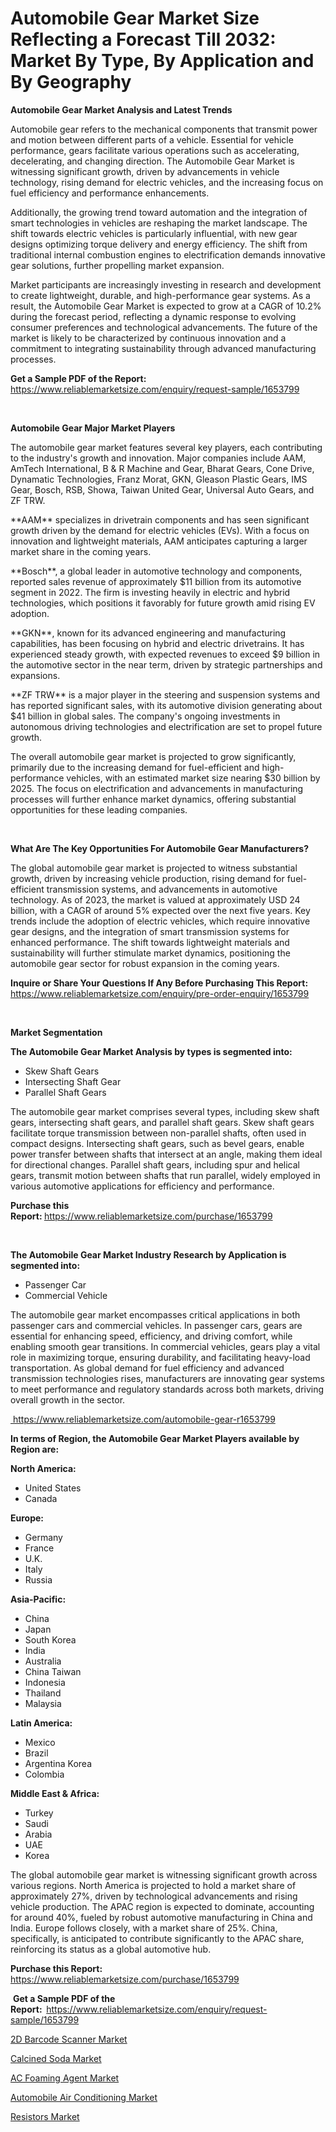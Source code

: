 <p><h1>Automobile Gear Market Size Reflecting a Forecast Till 2032: Market By Type, By Application and By Geography</h1></p><p><strong>Automobile Gear Market Analysis and Latest Trends</strong></p>
<p><p>Automobile gear refers to the mechanical components that transmit power and motion between different parts of a vehicle. Essential for vehicle performance, gears facilitate various operations such as accelerating, decelerating, and changing direction. The Automobile Gear Market is witnessing significant growth, driven by advancements in vehicle technology, rising demand for electric vehicles, and the increasing focus on fuel efficiency and performance enhancements.</p><p>Additionally, the growing trend toward automation and the integration of smart technologies in vehicles are reshaping the market landscape. The shift towards electric vehicles is particularly influential, with new gear designs optimizing torque delivery and energy efficiency. The shift from traditional internal combustion engines to electrification demands innovative gear solutions, further propelling market expansion.</p><p>Market participants are increasingly investing in research and development to create lightweight, durable, and high-performance gear systems. As a result, the Automobile Gear Market is expected to grow at a CAGR of 10.2% during the forecast period, reflecting a dynamic response to evolving consumer preferences and technological advancements. The future of the market is likely to be characterized by continuous innovation and a commitment to integrating sustainability through advanced manufacturing processes.</p></p>
<p><strong>Get a Sample PDF of the Report:&nbsp;</strong> <a href="https://www.reliablemarketsize.com/enquiry/request-sample/1653799?utm_campaign=1133&utm_medium=2&utm_source=Github&utm_content=ia&utm_term=07032025&utm_id=automobile-gear">https://www.reliablemarketsize.com/enquiry/request-sample/1653799</a></p>
<p>&nbsp;</p>
<p><strong>Automobile Gear Major Market Players</strong></p>
<p><p>The automobile gear market features several key players, each contributing to the industry's growth and innovation. Major companies include AAM, AmTech International, B & R Machine and Gear, Bharat Gears, Cone Drive, Dynamatic Technologies, Franz Morat, GKN, Gleason Plastic Gears, IMS Gear, Bosch, RSB, Showa, Taiwan United Gear, Universal Auto Gears, and ZF TRW.</p><p>**AAM** specializes in drivetrain components and has seen significant growth driven by the demand for electric vehicles (EVs). With a focus on innovation and lightweight materials, AAM anticipates capturing a larger market share in the coming years.</p><p>**Bosch**, a global leader in automotive technology and components, reported sales revenue of approximately $11 billion from its automotive segment in 2022. The firm is investing heavily in electric and hybrid technologies, which positions it favorably for future growth amid rising EV adoption.</p><p>**GKN**, known for its advanced engineering and manufacturing capabilities, has been focusing on hybrid and electric drivetrains. It has experienced steady growth, with expected revenues to exceed $9 billion in the automotive sector in the near term, driven by strategic partnerships and expansions.</p><p>**ZF TRW** is a major player in the steering and suspension systems and has reported significant sales, with its automotive division generating about $41 billion in global sales. The company's ongoing investments in autonomous driving technologies and electrification are set to propel future growth.</p><p>The overall automobile gear market is projected to grow significantly, primarily due to the increasing demand for fuel-efficient and high-performance vehicles, with an estimated market size nearing $30 billion by 2025. The focus on electrification and advancements in manufacturing processes will further enhance market dynamics, offering substantial opportunities for these leading companies.</p></p>
<p>&nbsp;</p>
<p><strong>What Are The Key Opportunities For Automobile Gear Manufacturers?</strong></p>
<p><p>The global automobile gear market is projected to witness substantial growth, driven by increasing vehicle production, rising demand for fuel-efficient transmission systems, and advancements in automotive technology. As of 2023, the market is valued at approximately USD 24 billion, with a CAGR of around 5% expected over the next five years. Key trends include the adoption of electric vehicles, which require innovative gear designs, and the integration of smart transmission systems for enhanced performance. The shift towards lightweight materials and sustainability will further stimulate market dynamics, positioning the automobile gear sector for robust expansion in the coming years.</p></p>
<p><strong>Inquire or Share Your Questions If Any Before Purchasing This Report:</strong> <a href="https://www.reliablemarketsize.com/enquiry/pre-order-enquiry/1653799?utm_campaign=1133&utm_medium=2&utm_source=Github&utm_content=ia&utm_term=07032025&utm_id=automobile-gear">https://www.reliablemarketsize.com/enquiry/pre-order-enquiry/1653799</a></p>
<p>&nbsp;</p>
<p><strong>Market Segmentation</strong></p>
<p><strong>The Automobile Gear Market Analysis by types is segmented into:</strong></p>
<p><ul><li>Skew Shaft Gears</li><li>Intersecting Shaft Gear</li><li>Parallel Shaft Gears</li></ul></p>
<p><p>The automobile gear market comprises several types, including skew shaft gears, intersecting shaft gears, and parallel shaft gears. Skew shaft gears facilitate torque transmission between non-parallel shafts, often used in compact designs. Intersecting shaft gears, such as bevel gears, enable power transfer between shafts that intersect at an angle, making them ideal for directional changes. Parallel shaft gears, including spur and helical gears, transmit motion between shafts that run parallel, widely employed in various automotive applications for efficiency and performance.</p></p>
<p><strong>Purchase this Report:&nbsp;</strong><a href="https://www.reliablemarketsize.com/purchase/1653799?utm_campaign=1133&utm_medium=2&utm_source=Github&utm_content=ia&utm_term=07032025&utm_id=automobile-gear">https://www.reliablemarketsize.com/purchase/1653799</a></p>
<p>&nbsp;</p>
<p><strong>The Automobile Gear Market Industry Research by Application is segmented into:</strong></p>
<p><ul><li>Passenger Car</li><li>Commercial Vehicle</li></ul></p>
<p><p>The automobile gear market encompasses critical applications in both passenger cars and commercial vehicles. In passenger cars, gears are essential for enhancing speed, efficiency, and driving comfort, while enabling smooth gear transitions. In commercial vehicles, gears play a vital role in maximizing torque, ensuring durability, and facilitating heavy-load transportation. As global demand for fuel efficiency and advanced transmission technologies rises, manufacturers are innovating gear systems to meet performance and regulatory standards across both markets, driving overall growth in the sector.</p></p>
<p><a href="https://www.reliablemarketsize.com/automobile-gear-r1653799?utm_campaign=1133&utm_medium=2&utm_source=Github&utm_content=ia&utm_term=07032025&utm_id=automobile-gear">&nbsp;https://www.reliablemarketsize.com/automobile-gear-r1653799</a></p>
<p><strong>In terms of Region, the Automobile Gear Market Players available by Region are:</strong></p>
<p>
    <p> <strong> North America: </strong>
        <ul>
            <li>United States</li>
            <li>Canada</li>
        </ul>
        </p> 
    <p> <strong> Europe: </strong>
        <ul>
            <li>Germany</li>
            <li>France</li>
            <li>U.K.</li>
            <li>Italy</li>
            <li>Russia</li>
        </ul>
        </p> 
    <p> <strong> Asia-Pacific: </strong>
        <ul>
            <li>China</li>
            <li>Japan</li>
            <li>South Korea</li>
            <li>India</li>
            <li>Australia</li>
            <li>China Taiwan</li>
            <li>Indonesia</li>
            <li>Thailand</li>
            <li>Malaysia</li>
        </ul>
        </p> 
    <p> <strong> Latin America: </strong>
        <ul>
            <li>Mexico</li>
            <li>Brazil</li>
            <li>Argentina Korea</li>
            <li>Colombia</li>
        </ul>
        </p> 
    <p> <strong> Middle East & Africa: </strong>
        <ul>
            <li>Turkey</li>
            <li>Saudi</li>
            <li>Arabia</li>
            <li>UAE</li>
            <li>Korea</li>
        </ul>
    </p>
    </p>
<p><p>The global automobile gear market is witnessing significant growth across various regions. North America is projected to hold a market share of approximately 27%, driven by technological advancements and rising vehicle production. The APAC region is expected to dominate, accounting for around 40%, fueled by robust automotive manufacturing in China and India. Europe follows closely, with a market share of 25%. China, specifically, is anticipated to contribute significantly to the APAC share, reinforcing its status as a global automotive hub.</p></p>
<p><strong>Purchase this Report: </strong><a href="https://www.reliablemarketsize.com/purchase/1653799?utm_campaign=1133&utm_medium=2&utm_source=Github&utm_content=ia&utm_term=07032025&utm_id=automobile-gear">https://www.reliablemarketsize.com/purchase/1653799</a></p>
<p>&nbsp;<strong>Get a Sample PDF of the Report:&nbsp;&nbsp;</strong><a href="https://www.reliablemarketsize.com/enquiry/request-sample/1653799?utm_campaign=1133&utm_medium=2&utm_source=Github&utm_content=ia&utm_term=07032025&utm_id=automobile-gear">https://www.reliablemarketsize.com/enquiry/request-sample/1653799</a></p>
<p><strong></strong></p>
<p><p><a href="https://github.com/romeoacuffap/Market-Research-Report-List-1/blob/main/2d-barcode-scanner-market.md?utm_campaign=1133&utm_medium=2&utm_source=Github&utm_content=ia&utm_term=07032025&utm_id=automobile-gear">2D Barcode Scanner Market</a></p><p><a href="https://github.com/kelttnandan9/Market-Research-Report-List-1/blob/main/calcined-soda-market.md?utm_campaign=1133&utm_medium=2&utm_source=Github&utm_content=ia&utm_term=07032025&utm_id=automobile-gear">Calcined Soda Market</a></p><p><a href="https://github.com/goreabeeran/Market-Research-Report-List-1/blob/main/ac-foaming-agent-market.md?utm_campaign=1133&utm_medium=2&utm_source=Github&utm_content=ia&utm_term=07032025&utm_id=automobile-gear">AC Foaming Agent Market</a></p><p><a href="https://github.com/WillieWoodard/Market-Research-Report-List-7/blob/main/automobile-air-conditioning-market.md?utm_campaign=1133&utm_medium=2&utm_source=Github&utm_content=ia&utm_term=07032025&utm_id=automobile-gear">Automobile Air Conditioning Market</a></p><p><a href="https://github.com/prumrupear/Market-Research-Report-List-1/blob/main/resistors-market.md?utm_campaign=1133&utm_medium=2&utm_source=Github&utm_content=ia&utm_term=07032025&utm_id=automobile-gear">Resistors Market</a></p></p>